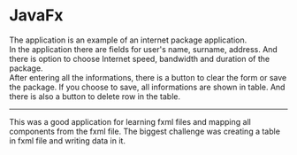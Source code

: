 # JavaFx
The application is an example of an internet package application. <br>
In the application there are fields for user's name, surname, address.
And there is option to choose Internet speed, bandwidth and duration of the package.<br> 
After entering all the informations, there is a button to clear the form or save the package.
If you choose to save, all informations are shown in table. And there is also a button to delete row in the table.
<hr>
This was a good application for learning fxml files and mapping all components from the fxml file. 
The biggest challenge was creating a table in fxml file and writing data in it.
